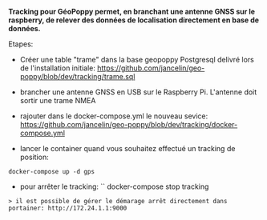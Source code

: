 
**Tracking pour GéoPoppy permet, en branchant une antenne GNSS sur le raspberry, de relever des données de localisation directement en base de données.**

Etapes:

* Créer une table "trame" dans la base geopoppy Postgresql delivré lors de l'installation initiale: 
https://github.com/jancelin/geo-poppy/blob/dev/tracking/trame.sql

* brancher une antenne GNSS en USB sur le Raspberry Pi. L'antenne doit sortir une trame NMEA

* rajouter dans le docker-compose.yml le nouveau sevice:
https://github.com/jancelin/geo-poppy/blob/dev/tracking/docker-compose.yml

* lancer le container quand vous souhaitez effectué un tracking de position:
```
docker-compose up -d gps
```

* pour arrêter le tracking:
``
docker-compose stop tracking
```
> il est possible de gérer le démarage arrêt directement dans portainer: http://172.24.1.1:9000

